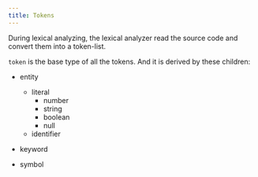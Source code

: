 ```yaml
---
title: Tokens
---
```


During lexical analyzing, the lexical analyzer read the source code and convert them into a token-list.

`token` is the base type of all the tokens. And it is derived by these children:

- entity
	- literal
		- number
		- string
		- boolean
		- null
	- identifier

- keyword
- symbol